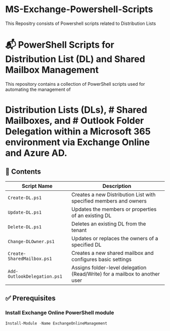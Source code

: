 # MS-Exchange-Powershell-Scripts
This Repositry consists of Powershell scripts related to Distribution Lists

# 📬 PowerShell Scripts for Distribution List (DL) and Shared Mailbox Management

This repository contains a collection of PowerShell scripts used for automating the management of 
# Distribution Lists (DLs), # Shared Mailboxes, and # Outlook Folder Delegation within a Microsoft 365 environment via **Exchange Online** and **Azure AD**.

## 📂 Contents

| Script Name                | Description                                                                 |
|---------------------------|-----------------------------------------------------------------------------|
| `Create-DL.ps1`            | Creates a new Distribution List with specified members and owners          |
| `Update-DL.ps1`            | Updates the members or properties of an existing DL                        |
| `Delete-DL.ps1`            | Deletes an existing DL from the tenant                                     |
| `Change-DLOwner.ps1`       | Updates or replaces the owners of a specified DL                           |
| `Create-SharedMailbox.ps1` | Creates a new shared mailbox and configures basic settings                 |
| `Add-OutlookDelegation.ps1`| Assigns folder-level delegation (Read/Write) for a mailbox to another user |

## ✅ Prerequisites

### Install Exchange Online PowerShell module

```powershell
Install-Module -Name ExchangeOnlineManagement
